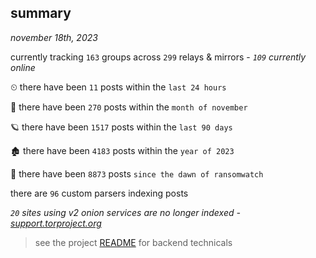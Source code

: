 
## summary
_november 18th, 2023_

currently tracking `163` groups across `299` relays & mirrors - _`109` currently online_

⏲ there have been `11` posts within the `last 24 hours`

🦈 there have been `270` posts within the `month of november`

🪐 there have been `1517` posts within the `last 90 days`

🏚 there have been `4183` posts within the `year of 2023`

🦕 there have been `8873` posts `since the dawn of ransomwatch`

there are `96` custom parsers indexing posts

_`20` sites using v2 onion services are no longer indexed - [support.torproject.org](https://support.torproject.org/onionservices/v2-deprecation/)_

> see the project [README](https://github.com/joshhighet/ransomwatch#ransomwatch--) for backend technicals
